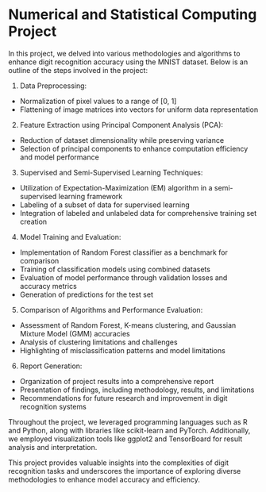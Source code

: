 # Numerical and Statistical Computing Project

In this project, we delved into various methodologies and algorithms to enhance digit recognition accuracy using the MNIST dataset. Below is an outline of the steps involved in the project:

1. Data Preprocessing:
- Normalization of pixel values to a range of [0, 1]
- Flattening of image matrices into vectors for uniform data representation
  
2. Feature Extraction using Principal Component Analysis (PCA):
- Reduction of dataset dimensionality while preserving variance
- Selection of principal components to enhance computation efficiency and model performance
  
3. Supervised and Semi-Supervised Learning Techniques:
- Utilization of Expectation-Maximization (EM) algorithm in a semi-supervised learning framework
- Labeling of a subset of data for supervised learning
- Integration of labeled and unlabeled data for comprehensive training set creation
  
4. Model Training and Evaluation:
- Implementation of Random Forest classifier as a benchmark for comparison
- Training of classification models using combined datasets
- Evaluation of model performance through validation losses and accuracy metrics
- Generation of predictions for the test set
  
5. Comparison of Algorithms and Performance Evaluation:
- Assessment of Random Forest, K-means clustering, and Gaussian Mixture Model (GMM) accuracies
- Analysis of clustering limitations and challenges
- Highlighting of misclassification patterns and model limitations
  
6. Report Generation:
- Organization of project results into a comprehensive report
- Presentation of findings, including methodology, results, and limitations
- Recommendations for future research and improvement in digit recognition systems
  
Throughout the project, we leveraged programming languages such as R and Python, along with libraries like scikit-learn and PyTorch. Additionally, we employed visualization tools like ggplot2 and TensorBoard for result analysis and interpretation.

This project provides valuable insights into the complexities of digit recognition tasks and underscores the importance of exploring diverse methodologies to enhance model accuracy and efficiency.
